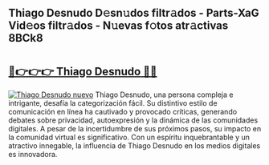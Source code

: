## Thiago Desnudo D𝚎sn𝚞dos filtr𝚊dos - Parts-XaG Vid𝚎os filtr𝚊dos - N𝚞evas f𝚘tos atr𝚊ctivas 8BCk8

# <h2><a href="http://mba19cc.tromn.icu/?c=Thiago+Desnudo">🔗👉👉👉 Thiago Desnudo 🔗🔗</a></h2>

[![Thiago Desnudo nuevo](https://i.imgur.com/pEAQMta.gif)](http://mba19cc.tromn.icu/?c=Thiago+Desnudo)
Thiago Desnudo, una persona compleja e intrigante, desafía la categorización fácil. Su distintivo estilo de comunicación en línea ha cautivado y provocado críticas, generando debates sobre privacidad, autoexpresión y la dinámica de las comunidades digitales. A pesar de la incertidumbre de sus próximos pasos, su impacto en la comunidad virtual es significativo. Con un espíritu inquebrantable y un atractivo innegable, la influencia de Thiago Desnudo en los medios digitales es innovadora.
